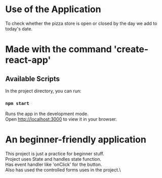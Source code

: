 # Use of the Application

To check whether the pizza store is open or closed by the day we add to today's date.

# Made with the command 'create-react-app'

## Available Scripts

In the project directory, you can run:

### `npm start`

Runs the app in the development mode.\
Open [http://localhost:3000](http://localhost:3000) to view it in your browser.

# An beginner-friendly application

This project is just a practice for beginner stuff.\
Project uses State and handles state function.\
Has event handler like 'onClick' for the button.\
Also has used the controlled forms uses in the project.\
